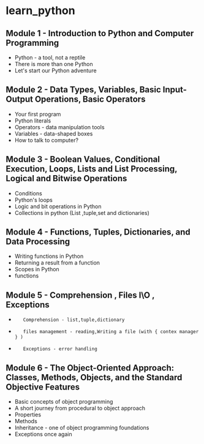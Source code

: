 # learn_python

## Module 1 - Introduction to Python and Computer Programming

-   Python - a tool, not a reptile
-   There is more than one Python
-   Let's start our Python adventure


## Module 2 - Data Types, Variables, Basic Input-Output Operations, Basic Operators

-    Your first program
-    Python literals
-    Operators - data manipulation tools
-    Variables - data-shaped boxes
-    How to talk to computer?

## Module 3 - Boolean Values, Conditional Execution, Loops, Lists and List Processing, Logical and Bitwise Operations

-    Conditions
-    Python's loops
-    Logic and bit operations in Python
-    Collections in python (List ,tuple,set and dictionaries)

## Module 4 - Functions, Tuples, Dictionaries, and Data Processing

-    Writing functions in Python
-    Returning a result from a function
-    Scopes in Python
-    functions

## Module 5 - Comprehension , Files I\O , Exceptions

-        Comprehension - list,tuple,dictionary
-        files management - reading,Writing a file (with { contex manager } )
-        Exceptions - error handling

## Module 6 - The Object-Oriented Approach: Classes, Methods, Objects, and the Standard Objective Features

-    Basic concepts of object programming
-    A short journey from procedural to object approach
-    Properties
-    Methods
-    Inheritance - one of object programming foundations
-    Exceptions once again
